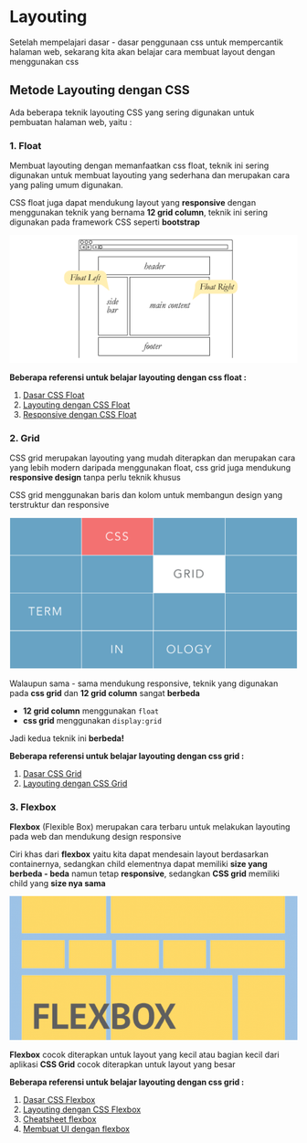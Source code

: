# Layouting

Setelah mempelajari dasar - dasar penggunaan css untuk mempercantik halaman web, sekarang kita akan belajar cara membuat layout dengan menggunakan css

## Metode Layouting dengan CSS

Ada beberapa teknik layouting CSS yang sering digunakan untuk pembuatan halaman web, yaitu :

### 1. Float

Membuat layouting dengan memanfaatkan css float, teknik ini sering digunakan untuk membuat layouting yang sederhana dan merupakan cara yang paling umum digunakan.

CSS float juga dapat mendukung layout yang **responsive** dengan menggunakan teknik yang bernama **12 grid column**, teknik ini sering digunakan pada framework CSS seperti **bootstrap**

![float-layout](float-layout.png)

**Beberapa referensi untuk belajar layouting dengan css float :**

1. [Dasar CSS Float](https://css-tricks.com/all-about-floats/)
2. [Layouting dengan CSS Float](https://www.youtube.com/playlist?list=PLFIM0718LjIUu4Ju9GUL5zpLcuq08TKYr)
3. [Responsive dengan CSS Float](https://www.w3schools.com/css/css_rwd_grid.asp)

### 2. Grid

CSS grid merupakan layouting yang mudah diterapkan dan merupakan cara yang lebih modern daripada menggunakan float, css grid juga mendukung **responsive design** tanpa perlu teknik khusus

CSS grid menggunakan baris dan kolom untuk membangun design yang terstruktur dan responsive

![grid-layout](grid-layout.png)

Walaupun sama - sama mendukung responsive, teknik yang digunakan pada **css grid** dan **12 grid column** sangat **berbeda**

- **12 grid column** menggunakan `float`
- **css grid** menggunakan `display:grid`

Jadi kedua teknik ini **berbeda!**

**Beberapa referensi untuk belajar layouting dengan css grid :**

1. [Dasar CSS Grid](https://css-tricks.com/snippets/css/complete-guide-grid/)
2. [Layouting dengan CSS Grid](https://www.youtube.com/playlist?list=PL4cUxeGkcC9itC4TxYMzFCfveyutyPOCY)

### 3. Flexbox

**Flexbox** (Flexible Box) merupakan cara terbaru untuk melakukan layouting pada web dan mendukung design responsive

Ciri khas dari **flexbox** yaitu kita dapat mendesain layout berdasarkan containernya, sedangkan child elementnya dapat memiliki **size yang berbeda - beda** namun tetap **responsive**, sedangkan **CSS grid** memiliki child yang **size nya sama**

![flexbox-layout](flexbox-layout.png)

**Flexbox** cocok diterapkan untuk layout yang kecil atau bagian kecil dari aplikasi
**CSS Grid** cocok diterapkan untuk layout yang besar

**Beberapa referensi untuk belajar layouting dengan css grid :**

1. [Dasar CSS Flexbox](https://css-tricks.com/snippets/css/a-guide-to-flexbox/)
2. [Layouting dengan CSS Flexbox](https://www.youtube.com/playlist?list=PL4cUxeGkcC9i3FXJSUfmsNOx8E7u6UuhG)
3. [Cheatsheet flexbox](flexboxsheet.png)
4. [Membuat UI dengan flexbox](https://www.flexboxpatterns.com/)
